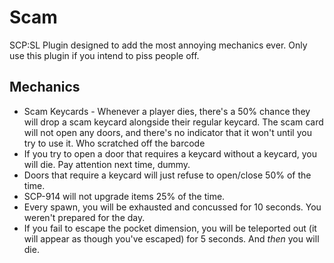 # Scam
SCP:SL Plugin designed to add the most annoying mechanics ever. Only use this plugin if you intend to piss people off.

## Mechanics
* Scam Keycards - Whenever a player dies, there's a 50% chance they will drop a scam keycard alongside their regular keycard. The scam card will not open any doors, and there's no indicator that it won't until you try to use it. Who scratched off the barcode
* If you try to open a door that requires a keycard without a keycard, you will die. Pay attention next time, dummy.
* Doors that require a keycard will just refuse to open/close 50% of the time.
* SCP-914 will not upgrade items 25% of the time.
* Every spawn, you will be exhausted and concussed for 10 seconds. You weren't prepared for the day.
* If you fail to escape the pocket dimension, you will be teleported out (it will appear as though you've escaped) for 5 seconds. And *then* you will die.
